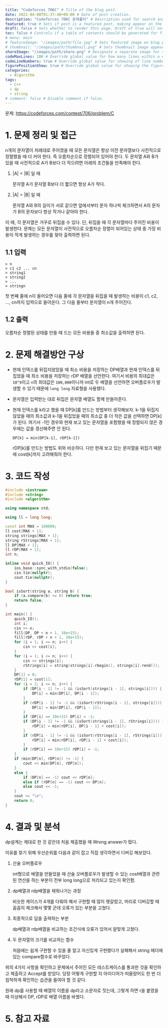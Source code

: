 ```yaml
---
title: "Codeforces 706C" # Title of the blog post.
date: 2021-04-08T01:37:48+09:00 # Date of post creation.
description: "Codeforces 706C 문제풀이" # Description used for search engine.
featured: true # Sets if post is a featured post, making appear on the home page side bar.
draft: false # Sets whether to render this page. Draft of true will not be rendered.
toc: false # Controls if a table of contents should be generated for first-level links automatically.
# menu: main
# featureImage: "/images/path/file.jpg" # Sets featured image on blog post.
# thumbnail: "/images/path/thumbnail.png" # Sets thumbnail image appearing inside card on homepage.
shareImage: "/images/path/share.png" # Designate a separate image for social media sharing.
codeMaxLines: 100 # Override global value for how many lines within a code block before auto-collapsing.
codeLineNumbers: true # Override global value for showing of line numbers within code block.
figurePositionShow: true # Override global value for showing the figure label.
categories:
  - Algorithm
tags:
  - C++
  - dp
  - string
# comment: false # Disable comment if false.
---
```


문제: https://codeforces.com/contest/706/problem/C

# 1. 문제 정리 및 접근
n개의 문자열이 차례대로 주어졌을 때 모든 문자열은 항상 이전 문자열보다 사전적으로 정렬했을 때 더 커야 한다. 즉 오름차순으로 정렬되어 있어야 한다. 두 문자열 A와 B가 있을 때 사전적으로 A가 B보다 더 작으려면 아래의 조건들을 만족해야 한다.

1. |A| < |B| 일 때

   문자열 A가 문자열 B보다 더 짧으면 항상 A가 작다.
2. |A| = |B| 일 때

   문자열 A와 B의 길이가 서로 같으면 앞에서부터 문자 하나씩 체크하면서 A의 문자가 B의 문자보다 항상 작거나 같아야 한다.

이 때, 각 문자열은 거꾸로 뒤집을 수 있다. 단, 뒤집을 때 각 문자열마다 주어진 비용이 발생한다. 문제는 모든 문자열이 사전적으로 오름차순 정렬이 되어있는 상태 중 가장 비용이 적게 발생하는 경우를 찾아 출력하면 된다.

## 1.1 입력

```
> n
> c1 c2 ... cn
> string1
> string2
> ...
> stringn
```

첫 번째 줄에 n이 들어오면 다음 줄에 각 문자열을 뒤집을 때 발생하는 비용이 c1, c2, ..., cn까지 입력으로 들어온다. 그 다음 줄부터 문자열이 n개 주어진다.

## 1.2 출력

오름차순 정렬된 상태를 만들 때 드는 모든 비용들 중 최소값을 출력하면 된다.

# 2. 문제 해결방안 구상

- 현재 인덱스를 뒤집지않았을 때 최소 비용을 저장하는 DP배열과 현재 인덱스를 뒤집었을 때 최소 비용을 저장하는 rDP 배열을 선언한다. 여기서 비용의 최대값은 `10^9`이고 `n`의 최대값은 `100,000`이니까 int로 두 배열을 선언하면 오버플로우가 발생할 수 있기 때문에 `long long` 자료형을 사용했다.

- 문자열은 입력받는 대로 뒤집은 문자열 배열도 함께 만들어준다. 

- 현재 인덱스를 k라고 했을 때 DP[k]를 만드는 방법부터 생각해보자. k-1을 뒤집지 않았을 때의 최소값과 k-1을 뒤집었을 때의 최소값 중 더 작은 값을 선택하면 DP[k]가 된다. 여기서 -1인 경우와 현재 보고 있는 문자열을 포함했을 때 정렬되지 않은 경우에는 값을 갱신해주면 안 된다.

  `DP[k] = min(DP[k-1], rDP[k-1])`

  rDP[k]를 만드는 방법도 위와 비슷하다. 다만 현재 보고 있는 문자열을 뒤집기 때문에 cost[k]까지 고려해줘야 한다.


# 3. 코드 작성

```c++
#include <iostream>
#include <string>
#include <algorithm>

using namespace std;

using ll = long long;

const int MAX = 100000;
ll cost[MAX + 1];
string strings[MAX + 1];
string rStrings[MAX + 1];
ll DP[MAX + 1];
ll rDP[MAX + 1];
int n;

inline void quick_IO() {
    ios_base::sync_with_stdio(false);
    cin.tie(nullptr);
    cout.tie(nullptr);
}

bool isSort(string a, string b) {
    if (a.compare(b) <= 0) return true;
    return false;
}

int main() {
    quick_IO();
    int i;
    cin >> n;
    fill(DP, DP + n + 1, 10e+15);
    fill(rDP, rDP + n + 1, 10e+15);
    for (i = 1; i <= n; i++) {
        cin >> cost[i];
    }
    for (i = 1; i <= n; i++) {
        cin >> strings[i];
        rStrings[i] = string(strings[i].rbegin(), strings[i].rend());
    }
    DP[1] = 0;
    rDP[1] = cost[1];
    for (i = 2; i <= n; i++) {
        if (DP[i - 1] != -1 && (isSort(strings[i - 1], strings[i]))) {
            DP[i] = min(DP[i], DP[i - 1]);
        }
        if (rDP[i - 1] != -1 && (isSort(rStrings[i - 1], strings[i]))) {
            DP[i] = min(DP[i], rDP[i - 1]);
        }
        if (DP[i] == 10e+15) DP[i] = -1;
        if (DP[i - 1] != -1 && (isSort(strings[i - 1], rStrings[i]))) {
            rDP[i] = min(rDP[i], DP[i - 1] + cost[i]);
        }
        if (rDP[i - 1] != -1 && (isSort(rStrings[i - 1], rStrings[i]))) {
            rDP[i] = min(rDP[i], rDP[i - 1] + cost[i]);
        }
        if (rDP[i] == 10e+15) rDP[i] = -1;
    }
    if (min(DP[n], rDP[n]) != -1) {
        cout << min(DP[n], rDP[n]);
    }
    else {
        if (DP[n] == -1) cout << rDP[n];
        else if (rDP[n] == -1) cout << DP[n];
        else cout << -1;
    }
    cout << "\n";
    return 0;
}
```

# 4. 결과 및 분석

dp설계는 제대로 한 것 같은데 처음 제출했을 때 Wrong answer가 떴다. 

이유를 찾기 위해 우선순위를 다음과 같이 잡고 직접 생각하면서 디버깅 해보았다.

1. 산술 오버플로우

   int형으로 배열을 만들었을 때 산술 오버플로우가 발생할 수 있는 cost배열과 관련된 연산을 하는 부분이 전부 long long으로 처리되고 있는지 확인함.

2. dp배열과 rdp배열을 채워나가는 과정

   비슷한 케이스가 4개를 다뤄야 해서 구현할 때 많이 헷갈렸고, 머리로 디버깅할 때 꼼꼼히 체크해서 몇몇 군데 오류가 있는 부분을 고쳤다.

3. 최종적으로 답을 출력하는 부분

   dp배열과 rdp배열을 비교하는 조건식에 오류가 있어서 알맞게 고쳤다.

4. 두 문자열의 크기를 비교하는 함수

   처음에는 쉽게 구현할 수 있을 줄 알고 자신있게 구현했다가 실패해서 string 헤더에 있는 compare함수로 바꾸었다.

위의 4가지 사항을 확인하고 문제에서 주어진 모든 테스트케이스를 통과한 것을 확인하고 제출하고 Accept를 받았다. 당장 어떻게 구현할 지 아이디어가 떠올랐어도 한 번 더 침착하게 확인하는 습관을 들여야 할 것 같다. 

원래 dp를 사용할 때 배열의 이름을 dp라고 소문자로 짓는데, 그렇게 하면 r을 붙였을 때 이상해서 DP, rDP로 배열 이름을 바꿨다.


# 5. 참고 자료

